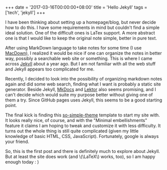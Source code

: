 +++
date = '2017-03-16T00:00:00+08:00'
title = 'Hello Jekyll'
tags = ['tech', 'jekyll']
+++

 
I have been thinking about setting up a homepage/blog, but never decide how to do this. I have some requirements in mind but couldn't find a simple ideal solution. One of the difficult ones is LaTex support. A more abstract one is that I would like to keep the original note simple, better in pure text. 

After using MarkDown language to take notes for some time (I use [MacDown](https://macdown.uranusjr.com/)), I realized it would be nice if one can organize the notes in better way, possibly a searchable web site or something. This is where I came across [Jekyll](https://jekyllrb.com/) about a year ago. But I am not familiar with all the web stuff and Jekyll appears too complicated for me.

Recently, I decided to look into the possibility of organizing markdown notes again and did some web search, finding what I want is probably a static site generator. Beside Jekyll, [MkDocs](http://www.mkdocs.org/) and [Lektor](https://www.getlektor.com/) also seems promising, and I can't decide which would suite my purpose better without giving one of them a try. Since GitHub pages uses Jekyll, this seems to be a good starting point.   

The final kick is finding this [so-simple-theme](https://github.com/mmistakes/so-simple-theme) template to start my site with. It looks really nice, of course, and with the "Minimal embellishments" feature it claims I am hoping to tweak and customize it with less difficulty. It turns out the whole thing is still quite complicated (given my little knowledge of basic HTML, CSS, JavaScript). Fortunately, google is always your friend. 

So, this is the first post and there is definitely much to explore about Jekyll. But at least the site does work (and \\(\LaTeX\\) works, too), so I am happy enough today : )  
   
